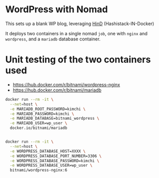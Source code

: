 # WordPress with Nomad

This sets up a blank WP blog, leveraging
[HinD](https://github.com/internetarchive/hind)
(Hashistack-IN-Docker)

It deploys two containers in a single nomad `job`, one with `nginx` and `wordpress`, and a `mariadb` database container.

# Unit testing of the two containers used
- https://hub.docker.com/r/bitnami/wordpress-nginx
- https://hub.docker.com/r/bitnami/mariadb


```sh
docker run --rm -it \
  --net=host \
  -e MARIADB_ROOT_PASSWORD=kimchi \
  -e MARIADB_PASSWORD=kimchi \
  -e MARIADB_DATABASE=bitnami_wordpress \
  -e MARIADB_USER=wp_user \
  docker.io/bitnami/mariadb


docker run --rm -it \
  --net=host \
  -e WORDPRESS_DATABASE_HOST=XXXX \
  -e WORDPRESS_DATABASE_PORT_NUMBER=3306 \
  -e WORDPRESS_DATABASE_PASSWORD=kimchi \
  -e WORDPRESS_DATABASE_USER=wp_user \
  bitnami/wordpress-nginx:6
```

